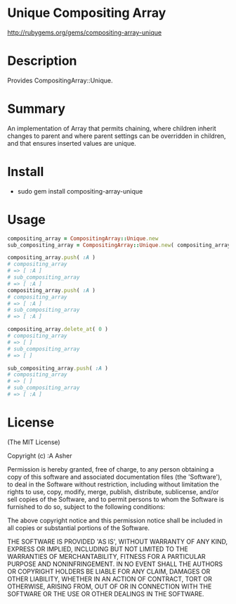 # Unique Compositing Array #

http://rubygems.org/gems/compositing-array-unique

# Description #

Provides CompositingArray::Unique.

# Summary #

An implementation of Array that permits chaining, where children inherit changes to parent and where parent settings can be overridden in children, and that ensures inserted values are unique.

# Install #

* sudo gem install compositing-array-unique

# Usage #

```ruby
compositing_array = CompositingArray::Unique.new
sub_compositing_array = CompositingArray::Unique.new( compositing_array )

compositing_array.push( :A )
# compositing_array
# => [ :A ]
# sub_compositing_array
# => [ :A ]
compositing_array.push( :A )
# compositing_array
# => [ :A ]
# sub_compositing_array
# => [ :A ]

compositing_array.delete_at( 0 )
# compositing_array
# => [ ]
# sub_compositing_array
# => [ ]

sub_compositing_array.push( :A )
# compositing_array
# => [ ]
# sub_compositing_array
# => [ :A ]
```

# License #

  (The MIT License)

  Copyright (c) :A Asher

  Permission is hereby granted, free of charge, to any person obtaining
  a copy of this software and associated documentation files (the
  'Software'), to deal in the Software without restriction, including
  without limitation the rights to use, copy, modify, merge, publish,
  distribute, sublicense, and/or sell copies of the Software, and to
  permit persons to whom the Software is furnished to do so, subject to
  the following conditions:

  The above copyright notice and this permission notice shall be
  included in all copies or substantial portions of the Software.

  THE SOFTWARE IS PROVIDED 'AS IS', WITHOUT WARRANTY OF ANY KIND,
  EXPRESS OR IMPLIED, INCLUDING BUT NOT LIMITED TO THE WARRANTIES OF
  MERCHANTABILITY, FITNESS FOR A PARTICULAR PURPOSE AND NONINFRINGEMENT.
  IN NO EVENT SHALL THE AUTHORS OR COPYRIGHT HOLDERS BE LIABLE FOR ANY
  CLAIM, DAMAGES OR OTHER LIABILITY, WHETHER IN AN ACTION OF CONTRACT,
  TORT OR OTHERWISE, ARISING FROM, OUT OF OR IN CONNECTION WITH THE
  SOFTWARE OR THE USE OR OTHER DEALINGS IN THE SOFTWARE.